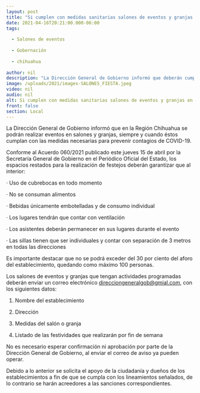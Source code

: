 ```yaml
---
layout: post
title: "Si cumplen con medidas sanitarias salones de eventos y granjas en Región Chihuahua podrían tener actividad"
date: 2021-04-16T20:21:00.000-06:00
tags:
  
  - Salones de eventos
  
  - Gobernación
  
  - chihuahua
  
author: nil
description: "La Dirección General de Gobierno informó que deberán cumplir con las restricciones del semáforo epidemiológico para prevenir contagios de COVID-19"
image: /uploads/2021/images-SALONES_FIESTA.jpeg
video: nil
audio: nil
alt: Si cumplen con medidas sanitarias salones de eventos y granjas en Región Chihuahua podrían tener actividad
front: false
section: Local
---
```


La Dirección General de Gobierno informó que en la Región Chihuahua se podrán realizar eventos en salones y granjas, siempre y cuando éstos cumplan con las medidas necesarias para prevenir contagios de COVID-19.

Conforme al Acuerdo 060/2021 publicado este jueves 15 de abril por la Secretaría General de Gobierno en el Periódico Oficial del Estado, los espacios restados para la realización de festejos deberán garantizar que al interior:


·        Uso de cubrebocas en todo momento

·        No se consuman alimentos

·        Bebidas únicamente embotelladas y de consumo individual

·        Los lugares tendrán que contar con ventilación

·        Los asistentes deberán permanecer en sus lugares durante el evento

·        Las sillas tienen que ser individuales y contar con separación de 3 metros en todas las direcciones


Es importante destacar que no se podrá exceder del 30 por ciento del aforo del establecimiento, quedando como máximo 100 personas.

Los salones de eventos y granjas que tengan actividades programadas deberán enviar un correo electrónico direcciongeneralgob@gmial.com, con los siguientes datos:


1. Nombre del  establecimiento

2. Dirección

3. Medidas del salón o granja

4. Listado de las festividades que realizarán por fin de semana

No es necesario esperar confirmación ni aprobación por parte de la Dirección General de Gobierno, al enviar el correo de aviso ya pueden operar.

Debido a lo anterior se solicita el apoyo de la ciudadanía y dueños de los establecimientos a fin de que se cumpla con los lineamientos señalados, de lo contrario se harán acreedores a las sanciones correspondientes.